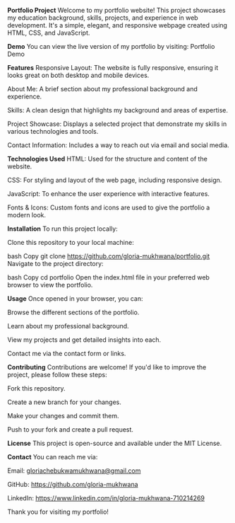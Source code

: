 **Portfolio Project**
Welcome to my portfolio website! This project showcases my education background, skills, projects, and experience in web development. It's a simple, elegant, and responsive webpage created using HTML, CSS, and JavaScript.

**Demo**
You can view the live version of my portfolio by visiting:
Portfolio Demo

**Features**
Responsive Layout: The website is fully responsive, ensuring it looks great on both desktop and mobile devices.

About Me: A brief section about my professional background and experience.

Skills: A clean design that highlights my background and areas of expertise.

Project Showcase: Displays a selected project that demonstrate my skills in various technologies and tools.

Contact Information: Includes a way to reach out via email and social media.

**Technologies Used**
HTML: Used for the structure and content of the website.

CSS: For styling and layout of the web page, including responsive design.

JavaScript: To enhance the user experience with interactive features.

Fonts & Icons: Custom fonts and icons are used to give the portfolio a modern look.

**Installation**
To run this project locally:

Clone this repository to your local machine:

bash
Copy
git clone https://github.com/gloria-mukhwana/portfolio.git
Navigate to the project directory:

bash
Copy
cd portfolio
Open the index.html file in your preferred web browser to view the portfolio.

**Usage**
Once opened in your browser, you can:

Browse the different sections of the portfolio.

Learn about my professional background.

View my projects and get detailed insights into each.

Contact me via the contact form or links.

**Contributing**
Contributions are welcome! If you'd like to improve the project, please follow these steps:

Fork this repository.

Create a new branch for your changes.

Make your changes and commit them.

Push to your fork and create a pull request.

**License**
This project is open-source and available under the MIT License.

**Contact**
You can reach me via:

Email: gloriachebukwamukhwana@gmail.com

GitHub: https://github.com/gloria-mukhwana

LinkedIn: https://www.linkedin.com/in/gloria-mukhwana-710214269

Thank you for visiting my portfolio!
